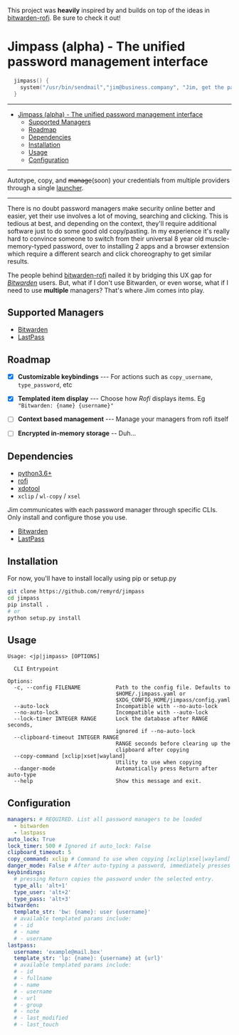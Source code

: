 This project was **heavily** inspired by and builds on top of the ideas in [bitwarden-rofi](https://github.com/mattydebie/bitwarden-rofi). Be sure to check it out!

# Jimpass (alpha) - The unified password management interface

```c
  jimpass() {
    system("/usr/bin/sendmail","jim@business.company", "Jim, get the password typed by 3PM", attachment=logins)
  }
```

---
- [Jimpass (alpha) - The unified password management interface](#jimpass---the-unified-password-management-interface)
  * [Supported Managers](#supported-managers)
  * [Roadmap](#roadmap)
  * [Dependencies](#dependencies)
  * [Installation](#installation)
  * [Usage](#usage)
  * [Configuration](#configuration)

---

Autotype, copy, and ~~manage~~(soon) your credentials from multiple providers through a single [launcher](https://github.com/davatorium/rofi).

---

There is no doubt password managers make security online better and easier, yet their use involves a lot of moving, searching and clicking. This is tedious at best, and depending on the context, they'll require additional software just to do some good old copy/pasting. In my experience it's really hard to convince someone to switch from their universal 8 year old muscle-memory-typed password, over to installing 2 apps and a browser extension which require a different search and click choreography to get similar results.

The people behind [bitwarden-rofi](https://github.com/mattydebie/bitwarden-rofi) nailed it by bridging this UX gap for [*Bitwarden*](https://bitwarden.com/) users. But, what if I don't use Bitwarden, or even worse, what if I need to use **multiple** managers? That's where Jim comes into play.

## Supported Managers
- [Bitwarden](https://bitwarden.com/)
- [LastPass](https://www.lastpass.com/)

## Roadmap

- [x] **Customizable keybindings** --- For actions such as `copy_username`, `type_password`, etc
- [x] **Templated item display** --- Choose how *Rofi* displays items. Eg `"Bitwarden: {name} {username}"`
- [ ] **Context based management** --- Manage your managers from rofi itself
- [ ] **Encrypted in-memory storage** -- Duh...


## Dependencies

- [python3.6+](https://www.python.org/)
- [rofi](https://github.com/davatorium/rofi)
- [xdotool](https://www.semicomplete.com/projects/xdotool/)
- `xclip` / `wl-copy` / `xsel`

Jim communicates with each password manager through specific CLIs.
Only install and configure those you use.
- [Bitwarden](https://github.com/bitwarden/cli)
- [LastPass](https://github.com/lastpass/lastpass-cli)

## Installation

For now, you'll have to install locally using pip or setup.py

```bash
git clone https://github.com/remyrd/jimpass
cd jimpass
pip install .
# or
python setup.py install
```

## Usage
```
Usage: <jp|jimpass> [OPTIONS]

  CLI Entrypoint

Options:
  -c, --config FILENAME           Path to the config file. Defaults to
                                  $HOME/.jimpass.yaml or
                                  $XDG_CONFIG_HOME/jimpass/config.yaml
  --auto-lock                     Incompatible with --no-auto-lock
  --no-auto-lock                  Incompatible with --auto-lock
  --lock-timer INTEGER RANGE      Lock the database after RANGE seconds,
                                  ignored if --no-auto-lock
  --clipboard-timeout INTEGER RANGE
                                  RANGE seconds before clearing up the
                                  clipboard after copying
  --copy-command [xclip|xset|wayland]
                                  Utility to use when copying
  --danger-mode                   Automatically press Return after auto-type
  --help                          Show this message and exit.

```

## Configuration

```yaml
managers: # REQUIRED. List all password managers to be loaded
  - bitwarden
  - lastpass
auto_lock: True
lock_timer: 500 # Ignored if auto_lock: False
clipboard_timeout: 5
copy_command: xclip # Command to use when copying [xclip|xsel|wayland]
danger_mode: False # After auto-typing a password, immediately presses Return
keybindings:
  # pressing Return copies the password under the selected entry.
  type_all: 'alt+1'
  type_user: 'alt+2'
  type_pass: 'alt+3'
bitwarden:
  template_str: 'bw: {name}: user {username}'
  # available templated params include:
  # - id
  # - name
  # - username
lastpass:
  username: 'example@mail.box'
  template_str: 'lp: {name}: {username} at {url}'
  # available templated params include:
  # - id
  # - fullname
  # - name
  # - username
  # - url
  # - group
  # - note
  # - last_modified
  # - last_touch
```
